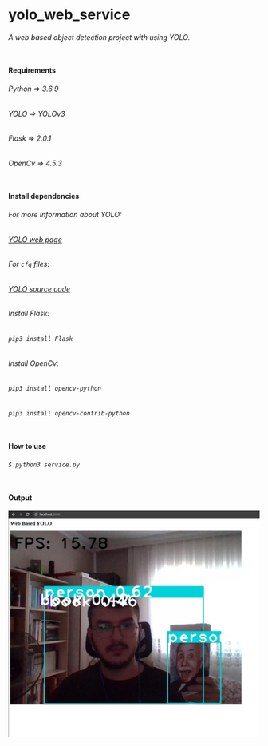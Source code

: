 # yolo_web_service
###### A web based object detection project with using YOLO.<br></br>

#### Requirements
###### Python => 3.6.9
###### YOLO => YOLOv3
###### Flask => 2.0.1
###### OpenCv => 4.5.3<br></br>

#### Install dependencies
###### For more information about YOLO:
###### [YOLO web page](https://pjreddie.com/darknet/yolo/)
###### For `cfg` files: 
###### [YOLO source code](https://github.com/pjreddie/darknet)

###### Install Flask:
###### `pip3 install Flask`

###### Install OpenCv:
###### `pip3 install opencv-python`
###### `pip3 install opencv-contrib-python`<br></br>

#### How to use
###### `$ python3 service.py`<br></br>

#### Output
![](https://github.com/Kucukcollu/yolo_web_service/blob/master/images/screenshot.png)<br></br>
